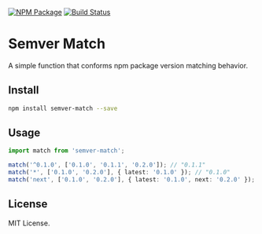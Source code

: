 [![NPM Package](https://badge.fury.io/js/semver-match.svg)](https://www.npmjs.com/package/semver-match)
[![Build Status](https://travis-ci.org/vilic/semver-match.svg)](https://travis-ci.org/vilic/semver-match)

# Semver Match

A simple function that conforms npm package version matching behavior.

## Install

```sh
npm install semver-match --save
```

## Usage

```ts
import match from 'semver-match';

match('^0.1.0', ['0.1.0', '0.1.1', '0.2.0']); // "0.1.1"
match('*', ['0.1.0', '0.2.0'], { latest: '0.1.0' }); // "0.1.0"
match('next', ['0.1.0', '0.2.0'], { latest: '0.1.0', next: '0.2.0' }); // "0.2.0"
```

## License

MIT License.
